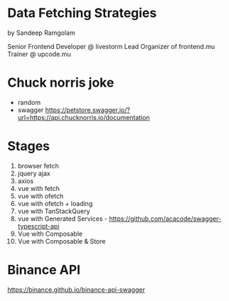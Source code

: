 # Data Fetching Strategies

by Sandeep Ramgolam

Senior Frontend Developer @ livestorm
Lead Organizer of frontend.mu
Trainer @ upcode.mu 









# Chuck norris joke 
- random 
- swagger https://petstore.swagger.io/?url=https://api.chucknorris.io/documentation

# Stages 

1. browser fetch
2. jquery ajax
3. axios
4. vue with fetch
5. vue with ofetch
6. vue with ofetch + loading
7. vue with TanStackQuery
8. vue with Generated Services - https://github.com/acacode/swagger-typescript-api
9. Vue with Composable
10. Vue with Composable & Store

# Binance API
https://binance.github.io/binance-api-swagger